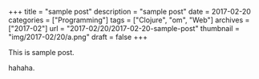 +++
title = "sample post"
description = "sample post"
date = 2017-02-20
categories = ["Programming"]
tags = ["Clojure", "om", "Web"]
archives = ["2017-02"]
url = "2017-02/20/2017-02-20-sample-post"
thumbnail = "img/2017-02/20/a.png"
draft = false
+++

This is sample post.

<!--more-->

hahaha.

